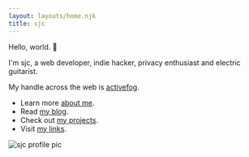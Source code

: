 ```yaml
---
layout: layouts/home.njk
title: sjc
---
```


Hello, world. 👋

I'm sjc, a web developer, indie hacker, privacy enthusiast and electric guitarist.

My handle across the web is <a href="https://keybase.io/activefog" target="_blank">activefog</a>.

<ul>
  <li class="arrow-list">
    Learn more <a href="{{ 'about/' | url }}">about me</a>.
  </li>
  <li class="arrow-list">
    Read <a href="{{ 'blog/' | url }}">my blog</a>.
  </li>
  <li class="arrow-list">
    Check out <a href="https://github.com/activefog" target="_blank">my projects</a>.
  </li>
  <li class="arrow-list">
    Visit <a href="{{ 'links/' | url }}">my links</a>.
  </li>
</ul>

<img src="../img/prof.jpg" alt="sjc profile pic">
